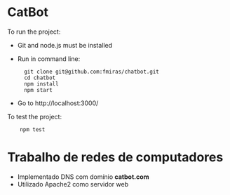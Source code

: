 # CatBot

To run the project:

- Git and node.js must be installed  
- Run in command line:
    
        git clone git@github.com:fmiras/chatbot.git
        cd chatbot
        npm install
        npm start
        
- Go to http://localhost:3000/

To test the project:

        npm test


# Trabalho de redes de computadores

- Implementado DNS com domínio **catbot.com** 
- Utilizado Apache2 como servidor web
